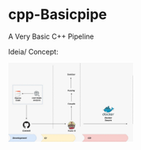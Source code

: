 # cpp-Basicpipe
A Very Basic C++ Pipeline

Ideia/ Concept:

<img src="C-Pipe.jpeg" alt="pipe" width="50%">